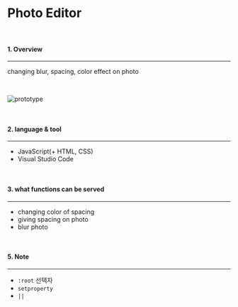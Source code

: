 # Photo Editor

<br>

#### 1. Overview
---

changing blur, spacing, color effect on photo

<br>

![prototype](README.assets\prototype.gif)

<br>


#### 2. language & tool 
---

- JavaScript(+ HTML, CSS)
- Visual Studio Code

<br>




#### 3. what functions can be served
---

- changing color of spacing
- giving spacing on photo
- blur photo

<br>

#### 5. Note
---

- `:root` 선택자
- `setproperty`
- `||`

